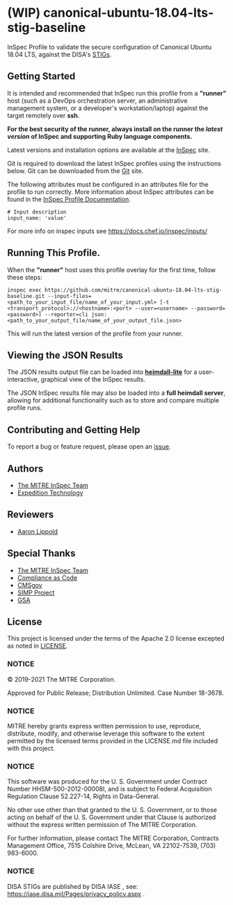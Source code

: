 # (WIP) canonical-ubuntu-18.04-lts-stig-baseline 

InSpec Profile to validate the secure configuration of Canonical Ubuntu 18.04 LTS, against the DISA's [STIGs](https://public.cyber.mil/stigs/).

## Getting Started  
It is intended and recommended that InSpec run this profile from a __"runner"__ host (such as a DevOps orchestration server, an administrative management system, or a developer's workstation/laptop) against the target remotely over __ssh__.

__For the best security of the runner, always install on the runner the _latest version_ of InSpec and supporting Ruby language components.__ 

Latest versions and installation options are available at the [InSpec](http://inspec.io/) site.

Git is required to download the latest InSpec profiles using the instructions below. Git can be downloaded from the [Git](https://git-scm.com/book/en/v2/Getting-Started-Installing-Git) site. 

The following attributes must be configured in an attributes file for the profile to run correctly. More information about InSpec attributes can be found in the [InSpec Profile Documentation](https://www.inspec.io/docs/reference/profiles/).

```
# Input description
input_name: 'value'
```
For more info on inspec inputs see <https://docs.chef.io/inspec/inputs/>

## Running This Profile. 

When the __"runner"__ host uses this profile overlay for the first time, follow these steps: 

```
inspec exec https://github.com/mitre/canonical-ubuntu-18.04-lts-stig-baseline.git --input-files=<path_to_your_input_file/name_of_your_input.yml> [-t <transport_protocol>://<hostname>:<port> --user=<username> --password=<password>] --reporter=cli json:<path_to_your_output_file/name_of_your_output_file.json>
```
This will run the latest version of the profile from your runner.

## Viewing the JSON Results

The JSON results output file can be loaded into __[heimdall-lite](https://heimdll-lite.mitre.org)__ for a user-interactive, graphical view of the InSpec results. 

The JSON InSpec results file may also be loaded into a __full heimdall server__, allowing for additional functionality such as to store and compare multiple profile runs.

## Contributing and Getting Help
To report a bug or feature request, please open an [issue](https://github.com/mitre/canonical-ubuntu-18.04-lts-stig-baseline/issues/new).

## Authors
- [The MITRE InSpec Team](https://github.com/mitre/inspec)
- [Expedition Technology](https://www.exptechinc.com)

## Reviewers
- [Aaron Lippold](https://github.com/aaronlippold)

## Special Thanks
- [The MITRE InSpec Team](https://github.com/mitre/inspec)
- [Compliance as Code](https://github.com/ComplianceAsCode)
- [CMSgov](https://github.com/CMSgov)
- [SIMP Project](https://github.com/simp)
- [GSA](https://github.com/GSA)

## License 

This project is licensed under the terms of the Apache 2.0 license excepted as noted in [LICENSE](https://github.com/mitre/canonical-ubuntu-18.04-lts-stig-baseline/blob/master/LICENSE). 

### NOTICE

© 2019-2021 The MITRE Corporation.  

Approved for Public Release; Distribution Unlimited. Case Number 18-3678.  

### NOTICE
MITRE hereby grants express written permission to use, reproduce, distribute, modify, and otherwise leverage this software to the extent permitted by the licensed terms provided in the LICENSE.md file included with this project.

### NOTICE  

This software was produced for the U. S. Government under Contract Number HHSM-500-2012-00008I, and is subject to Federal Acquisition Regulation Clause 52.227-14, Rights in Data-General.  

No other use other than that granted to the U. S. Government, or to those acting on behalf of the U. S. Government under that Clause is authorized without the express written permission of The MITRE Corporation. 

For further information, please contact The MITRE Corporation, Contracts Management Office, 7515 Colshire Drive, McLean, VA  22102-7539, (703) 983-6000.  

### NOTICE

DISA STIGs are published by DISA IASE , see: 
https://iase.disa.mil/Pages/privacy_policy.aspx .
